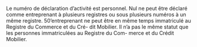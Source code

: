 Le numéro de déclaration d’activité est personnel.
Nul ne peut être déclaré comme entreprenant à plusieurs registres ou sous plusieurs numéros à
un même registre.
50’entreprenant ne peut être en même temps immatriculé au Registre du Commerce et du Cré-
dit Mobilier. Il n’a pas le même statut que les personnes immatriculées au Registre du Com-
merce et du Crédit Mobilier.